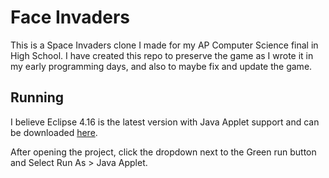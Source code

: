# Face Invaders

This is a Space Invaders clone I made for my AP Computer Science final in High School. I have created this repo to preserve the game as I wrote it in my early programming days, and also to maybe fix and update the game.

## Running

I believe Eclipse 4.16 is the latest version with Java Applet support and can be downloaded [here](https://www.eclipse.org/downloads/packages/release/2020-06/r).

After opening the project, click the dropdown next to the Green run button and Select Run As > Java Applet.
